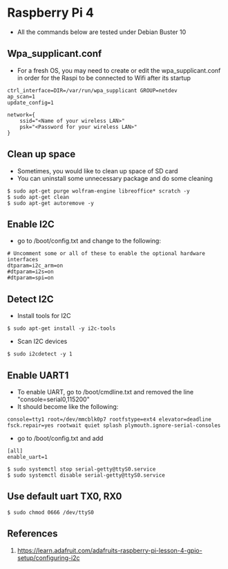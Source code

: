 # Raspberry Pi 4

- All the commands below are tested under Debian Buster 10

## Wpa_supplicant.conf

- For a fresh OS, you may need to create or edit the wpa_supplicant.conf in order for the Raspi to be connected to Wifi after its startup

```
ctrl_interface=DIR=/var/run/wpa_supplicant GROUP=netdev
ap_scan=1
update_config=1

network={
	ssid="<Name of your wireless LAN>"
	psk="<Password for your wireless LAN>"
}
```

## Clean up space 

- Sometimes, you would like to clean up space of SD card
- You can uninstall some unnecessary package and do some cleaning

```
$ sudo apt-get purge wolfram-engine libreoffice* scratch -y
$ sudo apt-get clean
$ sudo apt-get autoremove -y
```

## Enable I2C

- go to /boot/config.txt and change to the following:

```
# Uncomment some or all of these to enable the optional hardware interfaces
dtparam=i2c_arm=on
#dtparam=i2s=on
#dtparam=spi=on
```

## Detect I2C 

- Install tools for I2C

```
$ sudo apt-get install -y i2c-tools
```

- Scan I2C devices

```
$ sudo i2cdetect -y 1
```

## Enable UART1

- To enable UART, go to /boot/cmdline.txt and removed the line "console=serial0,115200"
- It should become like the following:
  
```
console=tty1 root=/dev/mmcblk0p7 rootfstype=ext4 elevator=deadline fsck.repair=yes rootwait quiet splash plymouth.ignore-serial-consoles
```

- go to /boot/config.txt and add 

```
[all]
enable_uart=1
```

```
$ sudo systemctl stop serial-getty@ttyS0.service
$ sudo systemctl disable serial-getty@ttyS0.service
```

## Use default uart TX0, RX0

```
$ sudo chmod 0666 /dev/ttyS0
```

## References
1. https://learn.adafruit.com/adafruits-raspberry-pi-lesson-4-gpio-setup/configuring-i2c
